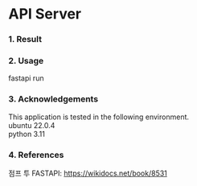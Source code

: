 # API Server
### 1. Result
### 2. Usage
fastapi run <br>
### 3. Acknowledgements
This application is tested in the following environment. <br>
ubuntu 22.0.4 <br>
python 3.11 <br>
### 4. References
점프 투 FASTAPI: https://wikidocs.net/book/8531